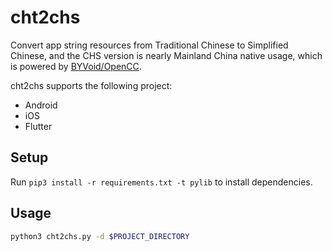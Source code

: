 # cht2chs
Convert app string resources from Traditional Chinese to Simplified Chinese, and the CHS version is nearly Mainland China native usage, which is powered by [BYVoid/OpenCC](https://github.com/BYVoid/OpenCC).

cht2chs supports the following project:
* Android
* iOS
* Flutter

## Setup
Run `pip3 install -r requirements.txt -t pylib` to install dependencies.

## Usage
```bash
python3 cht2chs.py -d $PROJECT_DIRECTORY
```

